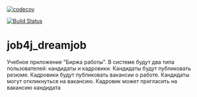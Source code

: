 [![codecov](https://codecov.io/gh/vsolomatoff/job4j_dreamjob/branch/master/graph/badge.svg?token=4N9EJA0R3X)](https://codecov.io/gh/vsolomatoff/job4j_dreamjob)

[![Build Status](https://travis-ci.org/vsolomatoff/job4j_dreamjob.svg?branch=master)](https://travis-ci.org/vsolomatoff/job4j_dreamjob)

# job4j_dreamjob
Учебное приложение "Биржа работы".  В системе будут два типа пользователей: кандидаты и кадровики. Кандидаты будут публиковать резюме. Кадровики будут публиковать вакансии о работе.  Кандидаты могут откликнуться на вакансию. Кадровик может пригласить на вакансию кандидата
